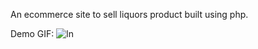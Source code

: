 An ecommerce site to sell liquors product built using php.

Demo GIF:
![ln](https://github.com/rubekk/Liquors-Nepal/assets/62028550/53c9900e-a5b5-41f1-aa79-3e86ecaa8f94)
